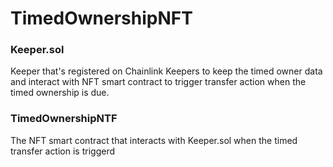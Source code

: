 # TimedOwnershipNFT

### Keeper.sol
Keeper that's registered on Chainlink Keepers to keep the timed owner data and interact with NFT smart contract to trigger transfer action when the timed ownership is due.

### TimedOwnershipNTF
The NFT smart contract that interacts with Keeper.sol when the timed transfer action is triggerd